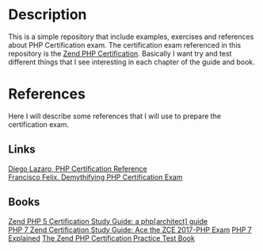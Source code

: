 # Description

This is a simple repository that include examples, exercises and references about PHP Certification exam. The 
certification exam referenced in this repository is the 
[Zend PHP Certification](http://www.zend.com/en/services/certification/php-certification).
Basically I want try and test different things that I see interesting in each chapter of the guide and book.

# References

Here I will describe some references that I will use to prepare the certification exam.

## Links
[Diego Lazaro, PHP Certification Reference](https://diego.com.es/certificacion-php)  
[Francisco Felix. Demythifying PHP Certification Exam](https://www.linkedin.com/pulse/demythifying-zend-certification-exam-francisco-felix/)

## Books 

[Zend PHP 5 Certification Study Guide: a php\[architect\] guide](https://www.amazon.es/Zend-PHP-Certification-Study-Guide/dp/1940111153)  
[PHP 7 Zend Certification Study Guide: Ace the ZCE 2017-PHP Exam](https://www.amazon.es/PHP-Zend-Certification-Study-Guide-ebook/dp/B077G9Q6L5/)
[PHP 7 Explained](https://php7explained.com/)
[The Zend PHP Certification Practice Test Book](https://www.amazon.com/Zend-Certification-Practice-Test-Book/dp/0973589884/ref=sr_1_cc_3?s=aps&ie=UTF8&qid=1518895040&sr=1-3-catcorr&keywords=php+tests)